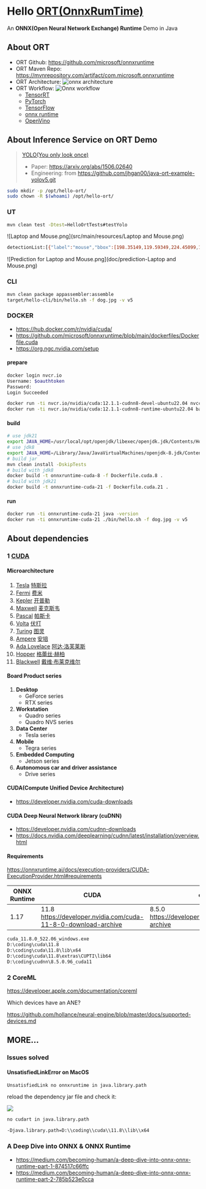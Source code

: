 # Hello [ORT(OnnxRumTime)](https://onnxruntime.ai/)

An **ONNX(Open Neural Network Exchange) Runtime** Demo in Java

## About ORT

- ORT Github: <https://github.com/microsoft/onnxruntime>
- ORT Maven Repo: <https://mvnrepository.com/artifact/com.microsoft.onnxruntime>
- ORT Architecture: ![onnx architecture](https://azurecomcdn.azureedge.net/mediahandler/acomblog/media/Default/blog/228d22d3-6e3e-48b1-811c-1d48353f031c.png)
- ORT Workflow:
![Onnx workflow](doc/onnx.drawio.png)
  - [TensorRT](https://developer.nvidia.com/tensorrt)
  - [PyTorch](https://pytorch.org/)
  - [TensorFlow](https://www.tensorflow.org/)
  - [onnx runtime](https://onnxruntime.ai/)
  - [OpenVino](https://openvino.ai/)

## About Inference Service on ORT Demo
>
> [YOLO(You only look once)](https://pjreddie.com/darknet/yolo)
>
> - Paper: <https://arxiv.org/abs/1506.02640>
> - Engineering: from <https://github.com/jhgan00/java-ort-example-yolov5.git>

```sh
sudo mkdir -p /opt/hello-ort/
sudo chown -R $(whoami) /opt/hello-ort/
```

### UT

```sh
mvn clean test -Dtest=HelloOrtTests#testYolo
```

![Laptop and Mouse.png](src/main/resources/Laptop and Mouse.png)

```sh
detectionList:[{"label":"mouse","bbox":[198.35149,119.59349,224.45099,158.48425],"confidence":0.91583246},{"label":"laptop","bbox":[54.62196,24.271353,186.86736,121.20319],"confidence":0.6366785}]
```

![Prediction for Laptop and Mouse.png](doc/prediction-Laptop and Mouse.png)

### CLI

```sh
mvn clean package appassembler:assemble
target/hello-cli/bin/hello.sh -f dog.jpg -v v5
```

### DOCKER

- <https://hub.docker.com/r/nvidia/cuda/>
- <https://github.com/microsoft/onnxruntime/blob/main/dockerfiles/Dockerfile.cuda>
- <https://org.ngc.nvidia.com/setup>

#### prepare

```sh
docker login nvcr.io
Username: $oauthtoken
Password:
Login Succeeded

docker run -ti nvcr.io/nvidia/cuda:12.1.1-cudnn8-devel-ubuntu22.04 nvcc -V
docker run -ti nvcr.io/nvidia/cuda:12.1.1-cudnn8-runtime-ubuntu22.04 bash
```

#### build

```sh
# use jdk21
export JAVA_HOME=/usr/local/opt/openjdk/libexec/openjdk.jdk/Contents/Home
# use jdk8
export JAVA_HOME=/Library/Java/JavaVirtualMachines/openjdk-8.jdk/Contents/Home
# build jar
mvn clean install -DskipTests
# build with jdk8
docker build -t onnxruntime-cuda-8 -f Dockerfile.cuda.8 .
# build with jdk21
docker build -t onnxruntime-cuda-21 -f Dockerfile.cuda.21 .
```

#### run

```sh
docker run -ti onnxruntime-cuda-21 java -version
docker run -ti onnxruntime-cuda-21 ./bin/hello.sh -f dog.jpg -v v5
```

## About dependencies

### 1 [CUDA](doc/CUDA.md)

#### Microarchitecture

1. [Tesla](https://en.wikipedia.org/wiki/Tesla_(microarchitecture))  [特斯拉](https://zh.wikipedia.org/wiki/%E5%B0%BC%E5%8F%A4%E6%8B%89%C2%B7%E7%89%B9%E6%96%AF%E6%8B%89)
2. [Fermi](https://en.wikipedia.org/wiki/Fermi_(microarchitecture))  [费米](https://zh.wikipedia.org/wiki/%E6%81%A9%E9%87%8C%E7%A7%91%C2%B7%E8%B4%B9%E7%B1%B3)
3. [Kepler](https://en.wikipedia.org/wiki/Kepler_(microarchitecture)) [开普勒](https://zh.wikipedia.org/wiki/%E7%BA%A6%E7%BF%B0%E5%86%85%E6%96%AF%C2%B7%E5%BC%80%E6%99%AE%E5%8B%92)
4. [Maxwell](https://en.wikipedia.org/wiki/Maxwell_(microarchitecture)) [麦克斯韦](https://zh.wikipedia.org/wiki/%E8%A9%B9%E5%A7%86%E6%96%AF%C2%B7%E5%85%8B%E6%8B%89%E5%85%8B%C2%B7%E9%BA%A6%E5%85%8B%E6%96%AF%E9%9F%A6)
5. [Pascal](https://en.wikipedia.org/wiki/Pascal_(microarchitecture))  [帕斯卡](https://zh.wikipedia.org/wiki/%E5%B8%83%E8%8E%B1%E5%85%B9%C2%B7%E5%B8%95%E6%96%AF%E5%8D%A1)
6. [Volta](https://en.wikipedia.org/wiki/Volta_(microarchitecture))  [伏打](https://zh.wikipedia.org/wiki/%E4%BA%9E%E6%AD%B7%E5%B1%B1%E5%BE%B7%E7%BE%85%C2%B7%E4%BC%8F%E6%89%93)
7. [Turing](https://en.wikipedia.org/wiki/Turing_(microarchitecture))  [图灵](https://zh.wikipedia.org/wiki/%E8%89%BE%E4%BC%A6%C2%B7%E5%9B%BE%E7%81%B5)
8. [Ampere](https://en.wikipedia.org/wiki/Ampere_(microarchitecture))  [安培](https://zh.wikipedia.org/wiki/%E5%AE%89%E5%BE%B7%E7%83%88-%E9%A6%AC%E9%87%8C%C2%B7%E5%AE%89%E5%9F%B9)
9. [Ada Lovelace](https://en.wikipedia.org/wiki/Ada_Lovelace_(microarchitecture))  [阿达·洛芙莱斯](https://zh.wikipedia.org/wiki/%E5%AE%89%E5%BE%B7%E7%83%88-%E9%A6%AC%E9%87%8C%C2%B7%E5%AE%89%E5%9F%B9)
10. [Hopper](https://en.wikipedia.org/wiki/Hopper_(microarchitecture)) [格蕾丝·赫柏](https://zh.wikipedia.org/wiki/%E8%91%9B%E9%BA%97%E7%B5%B2%C2%B7%E9%9C%8D%E6%99%AE)
11. [Blackwell](https://en.wikipedia.org/wiki/Blackwell_(microarchitecture))  [戴维·布莱克维尔](https://zh.wikipedia.org/wiki/%E6%88%B4%E7%BB%B4%C2%B7%E5%B8%83%E8%8E%B1%E5%85%8B%E9%9F%A6%E5%B0%94)

#### Board Product series

1. **Desktop**
   - GeForce series
   - RTX series
2. **Workstation**
   - Quadro series
   - Quadro NVS series
3. **Data Center**
   - Tesla series
4. **Mobile**
   - Tegra series
5. **Embedded Computing**
   - Jetson series
6. **Autonomous car and driver assistance**
   - Drive series

#### CUDA(Compute Unified Device Architecture)

- <https://developer.nvidia.com/cuda-downloads>

#### CUDA Deep Neural Network library (cuDNN)

- <https://developer.nvidia.com/cudnn-downloads>
- <https://docs.nvidia.com/deeplearning/cudnn/latest/installation/overview.html>

#### Requirements

<https://onnxruntime.ai/docs/execution-providers/CUDA-ExecutionProvider.html#requirements>

| ONNX Runtime | CUDA                                                             | cuDNN                                                  |
|--------------|------------------------------------------------------------------|--------------------------------------------------------|
| 1.17         | 11.8 <https://developer.nvidia.com/cuda-11-8-0-download-archive> | 8.5.0 <https://developer.nvidia.com/rdp/cudnn-archive> |

```sh
cuda_11.8.0_522.06_windows.exe
D:\coding\cuda\11.8
D:\coding\cuda\11.8\lib\x64
D:\coding\cuda\11.8\extras\CUPTI\lib64
D:\coding\cudnn\8.5.0.96_cuda11
```

### 2 CoreML

<https://developer.apple.com/documentation/coreml>

Which devices have an ANE?

<https://github.com/hollance/neural-engine/blob/master/docs/supported-devices.md>

## MORE…

### Issues solved

#### UnsatisfiedLinkError on MacOS

```sh
UnsatisfiedLink no onnxruntime in java.library.path
```

reload the dependency jar file and check it:

![](doc/onnxrumtime.jar.png)

```sh
no cudart in java.library.path

-Djava.library.path=D:\\coding\\cuda\\11.8\\lib\\x64
```

### A Deep Dive into ONNX & ONNX Runtime

- <https://medium.com/becoming-human/a-deep-dive-into-onnx-onnx-runtime-part-1-874517c66ffc>
- <https://medium.com/becoming-human/a-deep-dive-into-onnx-onnx-runtime-part-2-785b523e0cca>
